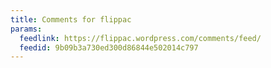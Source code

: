 ```yaml
---
title: Comments for flippac
params:
  feedlink: https://flippac.wordpress.com/comments/feed/
  feedid: 9b09b3a730ed300d86844e502014c797
---
```

